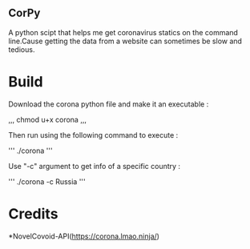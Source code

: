 ## CorPy

A python scipt that helps me get coronavirus statics on the command line.Cause getting the data from a website can sometimes be slow and tedious.

# Build

Download the corona python file and make it an executable :

,,,
chmod u+x corona
,,,

Then run using the following command to execute :

'''
./corona
'''

Use "-c" argument to get info of a specific country :

'''
./corona -c Russia
'''

# Credits

*NovelCovoid-API(https://corona.lmao.ninja/)
